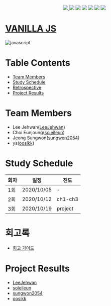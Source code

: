 <p align="center"> 
    <a href="https://circleci.com/gh/Alpha-ka-JS/VANILLA-JS/tree/master">
        <img src="https://circleci.com/gh/Alpha-ka-JS/VANILLA-JS/tree/master.svg?style=svg">
    <a href="https://github.com/Alpha-ka-JS/VANILLA-JS/graphs/contributors" alt="Contributors">
        <img src="https://img.shields.io/github/contributors/Alpha-ka-js/VANILLA-JS?&color=brightgreen" /></a>
    <a href="#" alt="Languages">
        <img src="https://img.shields.io/github/languages/count/Alpha-ka-JS/VANILLA-JS?&color=brightgreen" /></a>
    <a href="#" alt="TopLanguages">
        <img src="https://img.shields.io/github/languages/top/Alpha-ka-JS/VANILLA-JS?&color=brightgreen" /></a>
    <a href="#">
        <img src="https://img.shields.io/github/repo-size/Alpha-ka-JS/VANILLA-JS" /></a>
    <a href="https://github.com/Alpha-ka-JS/VANILLA-JS/pulse">
        <img src="https://img.shields.io/github/commit-activity/m/Alpha-ka-JS/VANILLA-JS"></a>
    <a href="#">
        <img src="https://img.shields.io/github/last-commit/Alpha-ka-JS/VANILLA-JS"></a>
</p>

# [VANILLA JS](https://alpha-ka-js.github.io/VANILLA-JS/)
![javascript](https://upload.wikimedia.org/wikipedia/commons/thumb/9/99/Unofficial_JavaScript_logo_2.svg/280px-Unofficial_JavaScript_logo_2.svg.png)

# Table Contents
* [Team Members](#team-members)
* [Study Schedule](#study-schedule)
* [Retrospective](#retrospective)
* [Project Results](#project-result) 

# <a name="team-members"></a>Team Members
* Lee Jehwan([LeeJehwan](https://github.com/LeeJehwan))
* Choi Eunjoung([soleileun](https://github.com/soleileun))
* Jeong Sungwon([sungwon2054](https://github.com/sungwon2054))
* ys([oosikk](https://github.com/oosikk))

# <a name="study-schedule"></a>Study Schedule

회차 | 일정 | 진도
------|------|-----
1회|2020/10/05|-
2회|2020/10/12|ch1-ch3
3회|2020/10/19|project

# <a name="retrospective"></a>회고록
* [회고 가이드](https://alpha-ka-js.github.io/VANILLA-JS/Retrospective/)

# <a name="project-result"></a>Project Results
* [LeeJehwan](https://alpha-ka-js.github.io/VANILLA-JS/LeeJehwan/chrome/clone-project)
* [soleileun](https://alpha-ka-js.github.io/VANILLA-JS/ChoiEunjoung/chrome/clone-project)
* [sungwon2054](https://alpha-ka-js.github.io/VANILLA-JS/JeongSungWon/chrome/clone-project)
* [oosikk](https://alpha-ka-js.github.io/VANILLA-JS/ys/chrome/clone-project)
